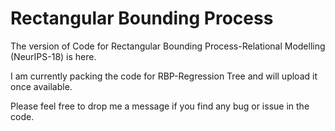 # Rectangular Bounding Process
The version of Code for Rectangular Bounding Process-Relational Modelling (NeurIPS-18) is here.

I am currently packing the code for RBP-Regression Tree and will upload it once available. 

Please feel free to drop me a message if you find any bug or issue in the code. 



